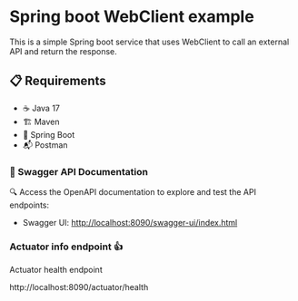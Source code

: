 # Spring boot WebClient example

This is a simple Spring boot service that uses WebClient to call an external API and return the response.

## 📋 Requirements

- ☕ Java 17
- 🏗️ Maven
- 🐘 Spring Boot
- 📬 Postman

### 📖 Swagger API Documentation

🔍 Access the OpenAPI documentation to explore and test the API endpoints:

- Swagger UI: [http://localhost:8090/swagger-ui/index.html](http://localhost:8090/swagger-ui/index.html)

### Actuator info endpoint :thumbsup:

Actuator health endpoint

http://localhost:8090/actuator/health
